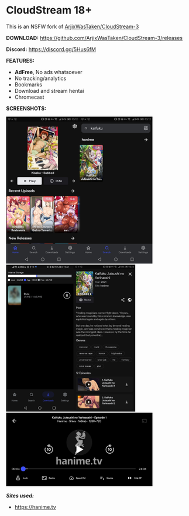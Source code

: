 # CloudStream 18+

This is an NSFW fork of [ArjixWasTaken/CloudStream-3](https://github.com/ArjixWasTaken/CloudStream-3)

**DOWNLOAD:**
https://github.com/ArjixWasTaken/CloudStream-3/releases

**Discord:**
https://discord.gg/5Hus6fM

**FEATURES:**
+ **AdFree**, No ads whatsoever
+ No tracking/analytics
+ Bookmarks
+ Download and stream hentai
+ Chromecast

**SCREENSHOTS:**

<img src="./.github/home.jpg" height="400"/><img src="./.github/search.jpg" height="400"/><img src="./.github/downloads.jpg" height="400"/><img src="./.github/results.jpg" height="400"/>
<img src="./.github/player.jpg" height="200"/>

***Sites used:***
+ https://hanime.tv

